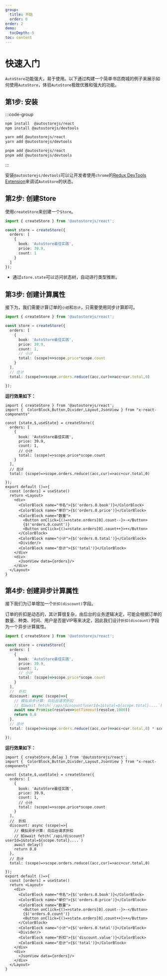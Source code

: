 ```yaml
---
group:
  title: 开始
  order: 0
order: 2   
demo:
  tocDepth: 5
toc: content
---
```


# 快速入门

`AutoStore`功能强大，易于使用。以下通过构建一个简单书店商城的例子来展示如何使用`AutoStore`，体验`AutoStore`极致优雅和强大的功能。

## 第1步: 安装

:::code-group

```bash [npm]
npm install  @autostorejs/react
npm install @autostorejs/devtools
```

```bash [yarn]
yarn add @autostorejs/react
yarn add @autostorejs/devtools
```

```bash [pnpm]
pnpm add @autostorejs/react
pnpm add @autostorejs/devtools
``` 
:::

安装`@autostorejs/devtools`可以让开发者使用`chrome`的[Redux DevTools Extension](https://github.com/reduxjs/redux-devtools)来调试`AutoStore`的状态。

## 第2步: 创建Store

使用`createStore`来创建一个`Store`。

```ts | pure
import { createStore } from '@autostorejs/react';

const store = createStore({
  orders: [
    {
      book: 'AutoStore最佳实践',
      price: 39.9,
      count: 1 
    }
  ] 
});
```

- 通过`store.state`可以访问状态树，自动进行类型推断。


## 第3步: 创建计算属性

接下为，我们需要计算订单的`小结`和`总计`，只需要使用同步计算即可。

```ts | pure {9-10,13-14}
import { createStore } from '@autostorejs/react';

const store = createStore({
  orders: [
    {
      book: 'AutoStore最佳实践',
      price: 39.9,
      count: 1,
      // 小计
      total: (scope)=>scope.price*scope.count
    }
  ],
  // 总计
  total: (scope)=>scope.orders.reduce((acc,cur)=>acc+cur.total,0)

});
```

**运行效果如下：**

```tsx  
import { createStore } from '@autostorejs/react';
import {  ColorBlock,Button,Divider,Layout,JsonView } from "x-react-components"

const {state,$,useState} = createStore({
  orders: [
    {
      book: 'AutoStore最佳实践',
      price: 39.9,
      count: 1,
      // 小计
      total: (scope)=>scope.price*scope.count
    }
  ],
  // 总计
  total: (scope)=>scope.orders.reduce((acc,cur)=>acc+cur.total,0)

});
export default ()=>{
  const [orders] = useState()
  return <Layout>
    <div>
      <ColorBlock name="书名">{$('orders.0.book')}</ColorBlock>
      <ColorBlock name="单价">{$('orders.0.price')}</ColorBlock>
      <ColorBlock name="数量">
        <Button onClick={()=>state.orders[0].count--}>-</Button>
        {$('orders.0.count')}
        <Button onClick={()=>state.orders[0].count++}>+</Button>
      </ColorBlock>
      <ColorBlock name="小计">{$('orders.0.total')}</ColorBlock>
      <Divider/>
      <ColorBlock name="总计">{$('total')}</ColorBlock>
    </div>
    <div>
      <JsonView data={orders}/>
    </div>
  </Layout>  
}

```

## 第4步: 创建异步计算属性

接下我们为订单增加一个`折扣(discount)`字段。

订单的折扣是动态的，其计算很复杂，由后台的业务逻辑决定，可能会根据订单的数量、种类、时间、用户是否是VIP等来决定，因此我们设计`折扣(discount)`字段为一个异步计算属性。

```ts | pure {13-20}
import { createStore } from '@autostorejs/react';

const store = createStore({
  orders: [
    {
      book: 'AutoStore最佳实践',
      price: 39.9,
      count: 1,
      // 小计
      total: (scope)=>scope.price*scope.count
    }
  ],
  //  折扣
  discount: async (scope)=>{
    // 模拟异步计算: 向后台请求折扣
    // 如await fetch(`/api/discount?userId=1&total=${scope.total}....`) 
    await new Promise(resolve=>setTimeout(resolve,1000))
    return 0.8
  },
  // 总计
  total: (scope)=>scope.orders.reduce((acc,cur)=>acc+cur.total,0) * scope.discount.value

});
```

**运行效果如下：**

```tsx  
import { createStore,delay } from '@autostorejs/react';
import {  ColorBlock,Button,Divider,Layout,JsonView } from "x-react-components"

const {state,$,useState} = createStore({
  orders: [
    {
      book: 'AutoStore最佳实践',
      price: 39.9,
      count: 1,
      // 小计
      total: (scope)=>scope.price*scope.count
    }
  ],
  //  折扣
  discount: async (scope)=>{
    // 模拟异步计算: 向后台请求折扣
    // 如await fetch(`/api/discount?userId=1&total=${scope.total}....`) 
    await delay()
    return 0.8
  },
  // 总计
  total: (scope)=>scope.orders.reduce((acc,cur)=>acc+cur.total,0)

});
export default ()=>{
  const [orders] = useState()
  return <Layout>
    <div>
      <ColorBlock name="书名">{$('orders.0.book')}</ColorBlock>
      <ColorBlock name="单价">{$('orders.0.price')}</ColorBlock>
      <ColorBlock name="数量">
        <Button onClick={()=>state.orders[0].count--}>-</Button>
        {$('orders.0.count')}
        <Button onClick={()=>state.orders[0].count++}>+</Button>
      </ColorBlock>
      <ColorBlock name="小计">{$('orders.0.total')}</ColorBlock>
      <Divider/>
      <ColorBlock name="折扣">{$('discount.value')}</ColorBlock>
      <ColorBlock name="总计">{$('total')}</ColorBlock>
    </div>
    <div>
      <JsonView data={orders}/>
    </div>
  </Layout>  
}

```



